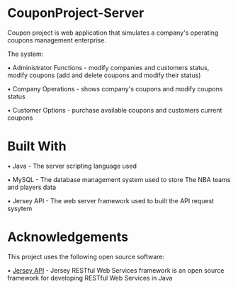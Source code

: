 # CouponProject-Server

Coupon project is web application that simulates a company's operating coupons management enterprise.

The system:

• Administrator Functions - modify companies and customers status, modify coupons (add and delete coupons and modify their status)

• Company Operations - shows company's coupons and modify coupons status

• Customer Options - purchase available coupons and customers current coupons   


# Built With

• Java - The server scripting language used

• MySQL - The database management system used to store The NBA teams and players data

• Jersey API - The web server framework used to built the API request sysytem


# Acknowledgements

This project uses the following open source software:


• [Jersey API](https://jersey.github.io/) - Jersey RESTful Web Services framework is an open source framework for developing RESTful Web Services in Java

